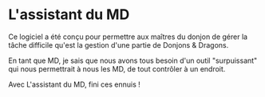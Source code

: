 # L'assistant du MD
Ce logiciel a été conçu pour permettre aux maîtres du donjon de gérer la tâche difficile qu'est la gestion d'une partie de Donjons &amp; Dragons.

En tant que MD, je sais que nous avons tous besoin d'un outil "surpuissant" qui nous permettrait à nous les MD, de tout contrôler à un endroit.

Avec L'assistant du MD, fini ces ennuis !
